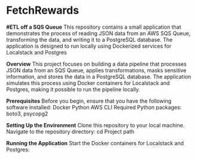 # FetchRewards

**#ETL off a SQS Queue**
This repository contains a small application that demonstrates the process of reading JSON data from an AWS SQS Queue, transforming the data, and writing it to a PostgreSQL database. The application is designed to run locally using Dockerized services for Localstack and Postgres

**Overview**
This project focuses on building a data pipeline that processes JSON data from an SQS Queue, applies transformations, masks sensitive information, and stores the data in a PostgreSQL database. The application simulates this process using Docker containers for Localstack and Postgres, making it possible to run the pipeline locally.

**Prerequisites**
Before you begin, ensure that you have the following software installed:
 Docker
 Python
 AWS CLI
 Required Python packages: boto3, psycopg2

**Setting Up the Environment**
Clone this repository to your local machine.
Navigate to the repository directory: cd Project path

**Running the Application**
Start the Docker containers for Localstack and Postgres:
